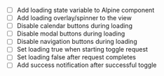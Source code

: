 - [ ] Add loading state variable to Alpine component
- [ ] Add loading overlay/spinner to the view
- [ ] Disable calendar buttons during loading
- [ ] Disable modal buttons during loading
- [ ] Disable navigation buttons during loading
- [ ] Set loading true when starting toggle request
- [ ] Set loading false after request completes
- [ ] Add success notification after successful toggle
